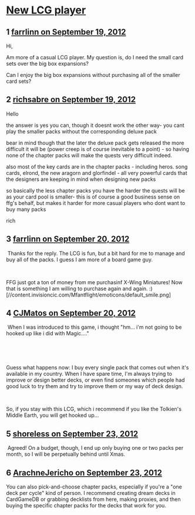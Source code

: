 # [New LCG player](https://community.fantasyflightgames.com/topic/71343-new-lcg-player/)

## 1 [farrlinn on September 19, 2012](https://community.fantasyflightgames.com/topic/71343-new-lcg-player/?do=findComment&comment=696802)

Hi,

Am more of a casual LCG player. My question is, do I need the small card sets over the big box expansions?

Can I enjoy the big box expansions without purchasing all of the smaller card sets? 

## 2 [richsabre on September 19, 2012](https://community.fantasyflightgames.com/topic/71343-new-lcg-player/?do=findComment&comment=696836)

Hello

the answer is yes you can, though it doesnt work the other way- you cant play the smaller packs without the corresponding deluxe pack

bear in mind though that the later the deluxe pack gets released the more difficult it will be (power creep is of course inevitable to a point) - so having none of the chapter packs will make the quests very difficult indeed.

also most of the key cards are in the chapter packs - including heros. song cards, elrond, the new aragorn and glorfindel - all very powerful cards that the designers are keeping in mind when designing new packs

so basically the less chapter packs you have the harder the quests will be as your card pool is smaller- this is of course a good business sense on ffg's behalf, but makes it harder for more casual players who dont want to buy many packs

rich

## 3 [farrlinn on September 20, 2012](https://community.fantasyflightgames.com/topic/71343-new-lcg-player/?do=findComment&comment=697075)

 Thanks for the reply. The LCG is fun, but a bit hard for me to manage and buy all of the packs. I guess I am more of a board game guy.

 

FFG just got a ton of money from me purchasinf X-Wing Miniatures! Now that is something I am willing to purchase again and again. :) [//content.invisioncic.com/Mfantflight/emoticons/default_smile.png]

## 4 [CJMatos on September 20, 2012](https://community.fantasyflightgames.com/topic/71343-new-lcg-player/?do=findComment&comment=697295)

 When I was introduced to this game, i thought "hm… i'm not going to be hooked up like i did with Magic…."

 

 

Guess what happens now: I buy every single pack that comes out when it's available in my country. When I have spare time, I'm always trying to improve or design better decks, or even find someones which people had good luck to try them and try to improve them or my way of deck design.

 

So, if you stay with this LCG, which i recommend if you like the Tolkien's Middle Earth, you will get hooked up…

## 5 [shoreless on September 23, 2012](https://community.fantasyflightgames.com/topic/71343-new-lcg-player/?do=findComment&comment=698784)

 Agreed! On a budget, though, I end up only buying one or two packs per month, so I will be perpetually behind until Xmas.

## 6 [ArachneJericho on September 23, 2012](https://community.fantasyflightgames.com/topic/71343-new-lcg-player/?do=findComment&comment=698870)

You can also pick-and-choose chapter packs, especially if you're a "one deck per cycle" kind of person. I recommend creating dream decks in CardGameDB or grabbing decklists from here, making proxies, and then buying the specific chapter packs for the decks that work for you.

